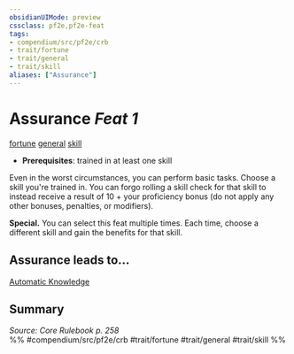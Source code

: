```yaml
---
obsidianUIMode: preview
cssclass: pf2e,pf2e-feat
tags:
- compendium/src/pf2e/crb
- trait/fortune
- trait/general
- trait/skill
aliases: ["Assurance"]
---
```

# Assurance  *Feat 1*  
[fortune](../../Rules/traits/fortune.md)  [general](../../Rules/traits/general.md)  [skill](../../Rules/traits/skill.md)  

- **Prerequisites**: trained in at least one skill

Even in the worst circumstances, you can perform basic tasks. Choose a skill you're trained in. You can forgo rolling a skill check for that skill to instead receive a result of 10 + your proficiency bonus (do not apply any other bonuses, penalties, or modifiers).

**Special.** You can select this feat multiple times. Each time, choose a different skill and gain the benefits for that skill.

## Assurance leads to...

[Automatic Knowledge](automatic-knowledge.md)

## Summary

*Source: Core Rulebook p. 258*  
%% #compendium/src/pf2e/crb #trait/fortune #trait/general #trait/skill %%